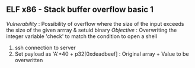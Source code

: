 ## ELF x86 - Stack buffer overflow basic 1

*Vulnerability* : Possibility of overflow where the size of the input exceeds the size of the given arrray & setuid binary
*Objective* : Overwriting the integer variable 'check' to match the condition to open a shell

1. ssh connection to server
2. Set payload as 'A'*40 + p32[0xdeadbeef] : Original array + Value to be overwritten

